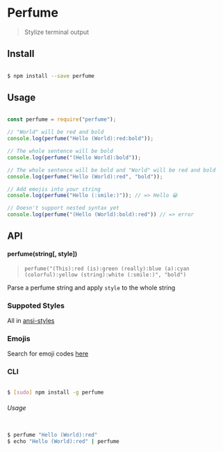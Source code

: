 # Perfume
> Stylize terminal output

## Install

```bash

$ npm install --save perfume

```

## Usage

```javascript

const perfume = require("perfume");

// "World" will be red and bold
console.log(perfume("Hello (World):red:bold"));

// The whole sentence will be bold
console.log(perfume("(Hello World):bold"));

// The whole sentence will be bold and "World" will be red and bold
console.log(perfume("Hello (World):red", "bold"));

// Add emojis into your string
console.log(perfume("Hello (:smile:)")); // => Hello 😀

// Doesn't support nested syntax yet
console.log(perfume("(Hello (World):bold):red")) // => error

```

## API

#### perfume(string[, style])
> `perfume("(This):red (is):green (really):blue (a):cyan (colorful):yellow (string):white (:smile:)", "bold")`

Parse a perfume string and apply `style` to the whole string

### Suppoted Styles

All in [ansi-styles](https://github.com/chalk/ansi-styles)

### Emojis

Search for emoji codes [here](http://emoji.muan.co/)

### CLI

``` bash

$ [sudo] npm install -g perfume

```

###### Usage
```bash

$ perfume "Hello (World):red"
$ echo "Hello (World):red" | perfume

```

